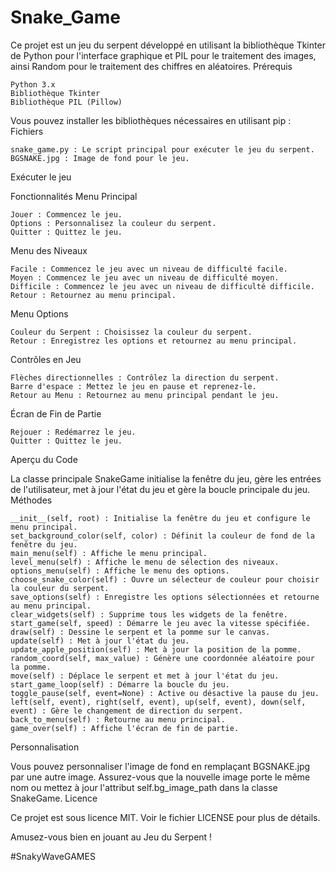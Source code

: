 # Snake_Game

Ce projet est un jeu du serpent développé en utilisant la bibliothèque Tkinter de Python pour l'interface graphique et PIL pour le traitement des images, ainsi Random pour le traitement des chiffres en aléatoires.
Prérequis

    Python 3.x
    Bibliothèque Tkinter
    Bibliothèque PIL (Pillow)

Vous pouvez installer les bibliothèques nécessaires en utilisant pip :
Fichiers

    snake_game.py : Le script principal pour exécuter le jeu du serpent.
    BGSNAKE.jpg : Image de fond pour le jeu.

Exécuter le jeu

Fonctionnalités
Menu Principal

    Jouer : Commencez le jeu.
    Options : Personnalisez la couleur du serpent.
    Quitter : Quittez le jeu.

Menu des Niveaux

    Facile : Commencez le jeu avec un niveau de difficulté facile.
    Moyen : Commencez le jeu avec un niveau de difficulté moyen.
    Difficile : Commencez le jeu avec un niveau de difficulté difficile.
    Retour : Retournez au menu principal.

Menu Options

    Couleur du Serpent : Choisissez la couleur du serpent.
    Retour : Enregistrez les options et retournez au menu principal.

Contrôles en Jeu

    Flèches directionnelles : Contrôlez la direction du serpent.
    Barre d'espace : Mettez le jeu en pause et reprenez-le.
    Retour au Menu : Retournez au menu principal pendant le jeu.

Écran de Fin de Partie

    Rejouer : Redémarrez le jeu.
    Quitter : Quittez le jeu.

Aperçu du Code

La classe principale SnakeGame initialise la fenêtre du jeu, gère les entrées de l'utilisateur, met à jour l'état du jeu et gère la boucle principale du jeu.
Méthodes

    __init__(self, root) : Initialise la fenêtre du jeu et configure le menu principal.
    set_background_color(self, color) : Définit la couleur de fond de la fenêtre du jeu.
    main_menu(self) : Affiche le menu principal.
    level_menu(self) : Affiche le menu de sélection des niveaux.
    options_menu(self) : Affiche le menu des options.
    choose_snake_color(self) : Ouvre un sélecteur de couleur pour choisir la couleur du serpent.
    save_options(self) : Enregistre les options sélectionnées et retourne au menu principal.
    clear_widgets(self) : Supprime tous les widgets de la fenêtre.
    start_game(self, speed) : Démarre le jeu avec la vitesse spécifiée.
    draw(self) : Dessine le serpent et la pomme sur le canvas.
    update(self) : Met à jour l'état du jeu.
    update_apple_position(self) : Met à jour la position de la pomme.
    random_coord(self, max_value) : Génère une coordonnée aléatoire pour la pomme.
    move(self) : Déplace le serpent et met à jour l'état du jeu.
    start_game_loop(self) : Démarre la boucle du jeu.
    toggle_pause(self, event=None) : Active ou désactive la pause du jeu.
    left(self, event), right(self, event), up(self, event), down(self, event) : Gère le changement de direction du serpent.
    back_to_menu(self) : Retourne au menu principal.
    game_over(self) : Affiche l'écran de fin de partie.

Personnalisation

Vous pouvez personnaliser l'image de fond en remplaçant BGSNAKE.jpg par une autre image. Assurez-vous que la nouvelle image porte le même nom ou mettez à jour l'attribut self.bg_image_path dans la classe SnakeGame.
Licence

Ce projet est sous licence MIT. Voir le fichier LICENSE pour plus de détails.

Amusez-vous bien en jouant au Jeu du Serpent !


#SnakyWaveGAMES

